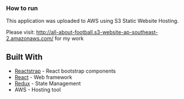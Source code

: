 ### How to run
This application was uploaded to AWS using S3 Static Website Hosting. 

Please visit: http://all-about-football.s3-website-ap-southeast-2.amazonaws.com/ for my work

## Built With

* [Reactstrap](https://reactstrap.github.io/) - React bootstrap components
* [React](https://reactjs.org) - Web framework
* [Redux](https://redux.js.org/) - State Management
* AWS - Hosting tool

